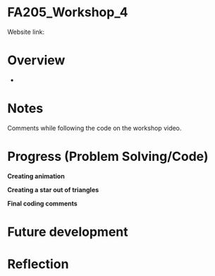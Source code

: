 # FA205_Workshop_4

Website link:


# Overview
- 

  
# Notes

Comments while following the code on the workshop video. 



# Progress (Problem Solving/Code)
**Creating animation**



**Creating a star out of triangles**


**Final coding comments**


# Future development 

# Reflection


